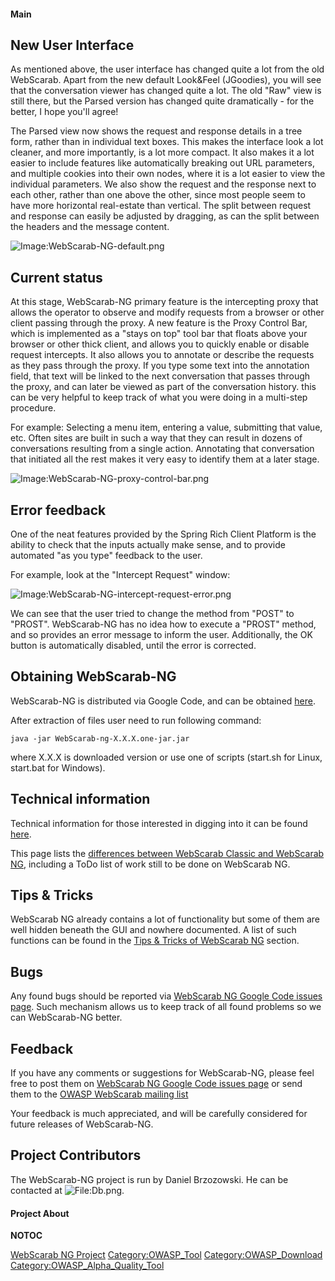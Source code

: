 #### Main

## New User Interface

As mentioned above, the user interface has changed quite a lot from the
old WebScarab. Apart from the new default Look\&Feel (JGoodies), you
will see that the conversation viewer has changed quite a lot. The old
"Raw" view is still there, but the Parsed version has changed quite
dramatically - for the better, I hope you'll agree\!

The Parsed view now shows the request and response details in a tree
form, rather than in individual text boxes. This makes the interface
look a lot cleaner, and more importantly, is a lot more compact. It also
makes it a lot easier to include features like automatically breaking
out URL parameters, and multiple cookies into their own nodes, where it
is a lot easier to view the individual parameters. We also show the
request and the response next to each other, rather than one above the
other, since most people seem to have more horizontal real-estate than
vertical. The split between request and response can easily be adjusted
by dragging, as can the split between the headers and the message
content.

![Image:WebScarab-NG-default.png](WebScarab-NG-default.png
"Image:WebScarab-NG-default.png")

## Current status

At this stage, WebScarab-NG primary feature is the intercepting proxy
that allows the operator to observe and modify requests from a browser
or other client passing through the proxy. A new feature is the Proxy
Control Bar, which is implemented as a "stays on top" tool bar that
floats above your browser or other thick client, and allows you to
quickly enable or disable request intercepts. It also allows you to
annotate or describe the requests as they pass through the proxy. If you
type some text into the annotation field, that text will be linked to
the next conversation that passes through the proxy, and can later be
viewed as part of the conversation history. this can be very helpful to
keep track of what you were doing in a multi-step procedure.

For example: Selecting a menu item, entering a value, submitting that
value, etc. Often sites are built in such a way that they can result in
dozens of conversations resulting from a single action. Annotating that
conversation that initiated all the rest makes it very easy to identify
them at a later stage.

![Image:WebScarab-NG-proxy-control-bar.png](WebScarab-NG-proxy-control-bar.png
"Image:WebScarab-NG-proxy-control-bar.png")

## Error feedback

One of the neat features provided by the Spring Rich Client Platform is
the ability to check that the inputs actually make sense, and to provide
automated "as you type" feedback to the user.

For example, look at the "Intercept Request" window:

![Image:WebScarab-NG-intercept-request-error.png](WebScarab-NG-intercept-request-error.png
"Image:WebScarab-NG-intercept-request-error.png")

We can see that the user tried to change the method from "POST" to
"PROST". WebScarab-NG has no idea how to execute a "PROST" method, and
so provides an error message to inform the user. Additionally, the OK
button is automatically disabled, until the error is corrected.

## Obtaining WebScarab-NG

WebScarab-NG is distributed via Google Code, and can be obtained
[here](https://code.google.com/p/webscarab-ng/downloads/list).

After extraction of files user need to run following command:

`java -jar WebScarab-ng-X.X.X.one-jar.jar`

where X.X.X is downloaded version or use one of scripts (start.sh for
Linux, start.bat for Windows).

## Technical information

Technical information for those interested in digging into it can be
found [here](OWASP_WebScarab_NG_Project_Technical_Info "wikilink").

This page lists the [differences between WebScarab Classic and WebScarab
NG](OWASP_WebScarab_Differences_%28Classic_vs_NG%29 "wikilink"),
including a ToDo list of work still to be done on WebScarab NG.

## Tips & Tricks

WebScarab NG already contains a lot of functionality but some of them
are well hidden beneath the GUI and nowhere documented. A list of such
functions can be found in the [Tips & Tricks of WebScarab
NG](OWASP_WebScarab_NG_Tips_&_Tricks "wikilink") section.

## Bugs

Any found bugs should be reported via [WebScarab NG Google Code issues
page](https://code.google.com/p/webscarab-ng/issues/list). Such
mechanism allows us to keep track of all found problems so we can
WebScarab-NG better.

## Feedback

If you have any comments or suggestions for WebScarab-NG, please feel
free to post them on [WebScarab NG Google Code issues
page](https://code.google.com/p/webscarab-ng/issues/list) or send them
to the [OWASP WebScarab mailing
list](http://lists.owasp.org/mailman/listinfo/owasp-webscarab)

Your feedback is much appreciated, and will be carefully considered for
future releases of WebScarab-NG.

## Project Contributors

The WebScarab-NG project is run by Daniel Brzozowski. He can be
contacted at ![<File:Db.png>](Db.png "File:Db.png").

#### Project About

__NOTOC__ <headertabs />

[WebScarab NG Project](Category:OWASP_Project "wikilink")
[Category:OWASP_Tool](Category:OWASP_Tool "wikilink")
[Category:OWASP_Download](Category:OWASP_Download "wikilink")
[Category:OWASP_Alpha_Quality_Tool](Category:OWASP_Alpha_Quality_Tool "wikilink")